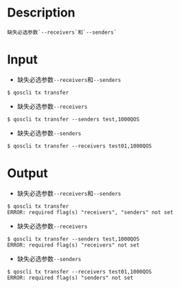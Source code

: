 # Description
```
缺失必选参数`--receivers`和`--senders`
```
# Input
- 缺失必选参数`--receivers`和`--senders`
```
$ qoscli tx transfer
```
- 缺失必选参数`--receivers`
```
$ qoscli tx transfer --senders test,1000QOS
```
- 缺失必选参数`--senders`
```
$ qoscli tx transfer --receivers test01,1000QOS
```
# Output
- 缺失必选参数`--receivers`和`--senders`
```
$ qoscli tx transfer
ERROR: required flag(s) "receivers", "senders" not set
```
- 缺失必选参数`--receivers`
```
$ qoscli tx transfer --senders test,1000QOS
ERROR: required flag(s) "receivers" not set
```
- 缺失必选参数`--senders`
```
$ qoscli tx transfer --receivers test01,1000QOS
ERROR: required flag(s) "senders" not set
```